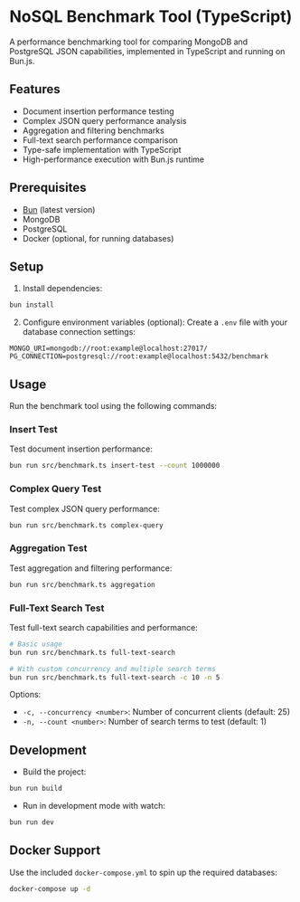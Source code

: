 # NoSQL Benchmark Tool (TypeScript)

A performance benchmarking tool for comparing MongoDB and PostgreSQL JSON capabilities, implemented in TypeScript and running on Bun.js.

## Features

- Document insertion performance testing
- Complex JSON query performance analysis
- Aggregation and filtering benchmarks
- Full-text search performance comparison
- Type-safe implementation with TypeScript
- High-performance execution with Bun.js runtime

## Prerequisites

- [Bun](https://bun.sh) (latest version)
- MongoDB
- PostgreSQL
- Docker (optional, for running databases)

## Setup

1. Install dependencies:
```bash
bun install
```

2. Configure environment variables (optional):
Create a `.env` file with your database connection settings:
```env
MONGO_URI=mongodb://root:example@localhost:27017/
PG_CONNECTION=postgresql://root:example@localhost:5432/benchmark
```

## Usage

Run the benchmark tool using the following commands:

### Insert Test
Test document insertion performance:
```bash
bun run src/benchmark.ts insert-test --count 1000000
```

### Complex Query Test
Test complex JSON query performance:
```bash
bun run src/benchmark.ts complex-query
```

### Aggregation Test
Test aggregation and filtering performance:
```bash
bun run src/benchmark.ts aggregation
```

### Full-Text Search Test
Test full-text search capabilities and performance:
```bash
# Basic usage
bun run src/benchmark.ts full-text-search

# With custom concurrency and multiple search terms
bun run src/benchmark.ts full-text-search -c 10 -n 5
```

Options:
- `-c, --concurrency <number>`: Number of concurrent clients (default: 25)
- `-n, --count <number>`: Number of search terms to test (default: 1)

## Development

- Build the project:
```bash
bun run build
```

- Run in development mode with watch:
```bash
bun run dev
```

## Docker Support

Use the included `docker-compose.yml` to spin up the required databases:

```bash
docker-compose up -d
```